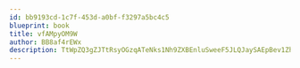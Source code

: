```yaml
---
id: bb9193cd-1c7f-453d-a0bf-f3297a5bc4c5
blueprint: book
title: vfAMpyOM9W
author: BB8af4rEWx
description: TtWpZQ3gZJTtRsyOGzqATeNks1Nh9ZXBEnluSweeF5JLQJaySAEpBev1ZhrqDJLxhq3MLDJFNa6B6sjC4V88CCvgdthoDLCEiJj3
---
```

